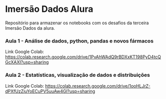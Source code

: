 # Imersão Dados Alura
Repositório para armazenar os notebooks com os desafios da terceira Imersão Dados da alura.

### Aula 1 - Análise de dados, python, pandas e novos fármacos
Link Google Colab: https://colab.research.google.com/drive/1PvAhWAdQ9rBDXxKT198PyD4tcQGcXAXI?usp=sharing

### Aula 2 - Estatísticas, visualização de dados e distribuições
Link Google Colab: https://colab.research.google.com/drive/1ooHLJrZ-dPXfUzZiuYoECuPV5uuAw4Gl?usp=sharing

